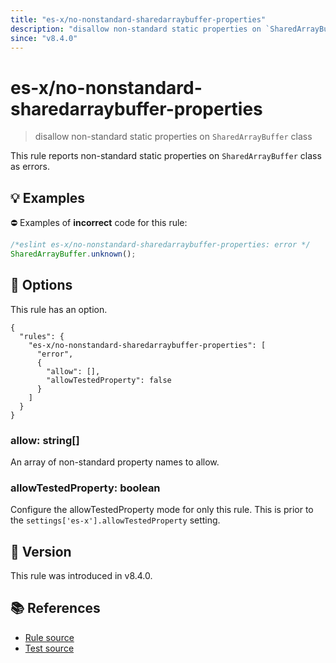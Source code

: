 ```yaml
---
title: "es-x/no-nonstandard-sharedarraybuffer-properties"
description: "disallow non-standard static properties on `SharedArrayBuffer` class"
since: "v8.4.0"
---
```


# es-x/no-nonstandard-sharedarraybuffer-properties
> disallow non-standard static properties on `SharedArrayBuffer` class

This rule reports non-standard static properties on `SharedArrayBuffer` class as errors.

## 💡 Examples

⛔ Examples of **incorrect** code for this rule:

<eslint-playground type="bad">

```js
/*eslint es-x/no-nonstandard-sharedarraybuffer-properties: error */
SharedArrayBuffer.unknown();
```

</eslint-playground>

## 🔧 Options

This rule has an option.

```jsonc
{
  "rules": {
    "es-x/no-nonstandard-sharedarraybuffer-properties": [
      "error",
      {
        "allow": [],
        "allowTestedProperty": false
      }
    ]
  }
}
```

### allow: string[]

An array of non-standard property names to allow.

### allowTestedProperty: boolean

Configure the allowTestedProperty mode for only this rule.
This is prior to the `settings['es-x'].allowTestedProperty` setting.

## 🚀 Version

This rule was introduced in v8.4.0.

## 📚 References

- [Rule source](https://github.com/eslint-community/eslint-plugin-es-x/blob/master/lib/rules/no-nonstandard-sharedarraybuffer-properties.js)
- [Test source](https://github.com/eslint-community/eslint-plugin-es-x/blob/master/tests/lib/rules/no-nonstandard-sharedarraybuffer-properties.js)
